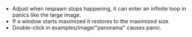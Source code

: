* Adjust when respawn stops happening, it can enter an infinite loop in panics like the large image.
* If a window starts maximized it restores to the maximized size.
* Double-click in examples/image/"panorama" causes panic.